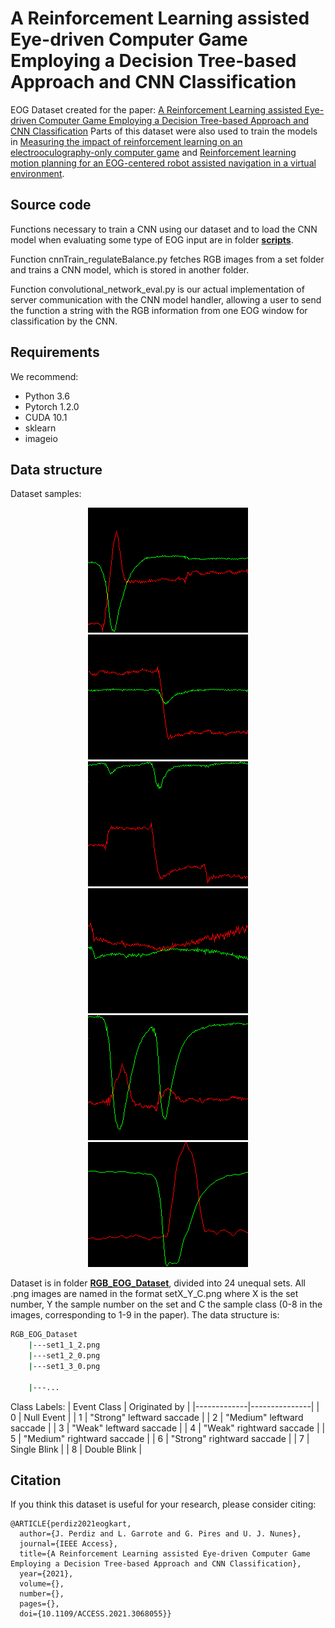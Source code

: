 # A Reinforcement Learning assisted Eye-driven Computer Game Employing a Decision Tree-based Approach and CNN Classification
EOG Dataset created for the paper: [A Reinforcement Learning assisted Eye-driven Computer Game Employing a Decision Tree-based Approach and CNN Classification](https://ieeexplore.ieee.org/stamp/stamp.jsp?arnumber=9382978)
Parts of this dataset were also used to train the models in [Measuring the impact of reinforcement learning on an electrooculography-only computer game](https://ieeexplore.ieee.org/abstract/document/8401359/) and [Reinforcement learning motion planning for an EOG-centered robot assisted navigation in a virtual environment](https://ieeexplore.ieee.org/abstract/document/8956348/).





## Source code

Functions necessary to train a CNN using our dataset and to load the CNN model when evaluating some type of EOG input are in folder [**scripts**](/scripts).

Function cnnTrain_regulateBalance.py fetches RGB images from a set folder and trains a CNN model, which is stored in another folder.

Function convolutional_network_eval.py is our actual implementation of server communication with the CNN model handler,
allowing a user to send the function a string with the RGB information from one EOG window for classification by the CNN.



## Requirements
We recommend:
- Python 3.6
- Pytorch 1.2.0
- CUDA 10.1
- sklearn
- imageio

## Data structure
Dataset samples:
<p align="center">
  <img src="./RGB_EOG_Dataset/set1_17_0_sample.png" alt="set1_17_0_sample.png"/>
  <img src="./RGB_EOG_Dataset/set1_7_2_sample.png" alt="set1_7_2_sample.png"/>
  <img src="./RGB_EOG_Dataset/set1_1_2_sample.png" alt="set1_1_2_sample.png"/>
  <img src="./RGB_EOG_Dataset/set2_640_0_sample.png" alt="set2_640_0_sample.png"/>
  <img src="./RGB_EOG_Dataset/set1_210_8_sample.png" alt="set1_210_8_sample.png"/>
  <img src="./RGB_EOG_Dataset/set6_35_7_sample.png" alt="set6_35_7_sample.png"/>
</p>


Dataset is in folder [**RGB_EOG_Dataset**](/RGB_EOG_Dataset/RGB_EOG_dataset.rar), divided into 24 unequal sets. All .png images are named in the format
setX_Y_C.png
where X is the set number, Y the sample number on the set and C the sample class (0-8 in the images, corresponding to 1-9 in the paper).
The data structure is:

```bash
RGB_EOG_Dataset
    |---set1_1_2.png
    |---set1_2_0.png
    |---set1_3_0.png
    
    |---...
```
Class Labels:
| Event Class | Originated by |
|-------------|---------------|
| 0           |   Null Event             |
| 1           |    "Strong" leftward saccade             |
| 2           |    "Medium" leftward saccade            |
| 3           |    "Weak" leftward saccade            |
| 4           |     "Weak" rightward saccade          |
| 5           |     "Medium" rightward saccade          |
| 6           |     "Strong" rightward saccade          |
| 7           |       Single Blink          |
| 8           |      Double Blink         |

## Citation

If you think this dataset is useful for your research, please consider citing:

```
@ARTICLE{perdiz2021eogkart,
  author={J. Perdiz and L. Garrote and G. Pires and U. J. Nunes},
  journal={IEEE Access}, 
  title={A Reinforcement Learning assisted Eye-driven Computer Game Employing a Decision Tree-based Approach and CNN Classification}, 
  year={2021},
  volume={},
  number={},
  pages={},
  doi={10.1109/ACCESS.2021.3068055}}
 
